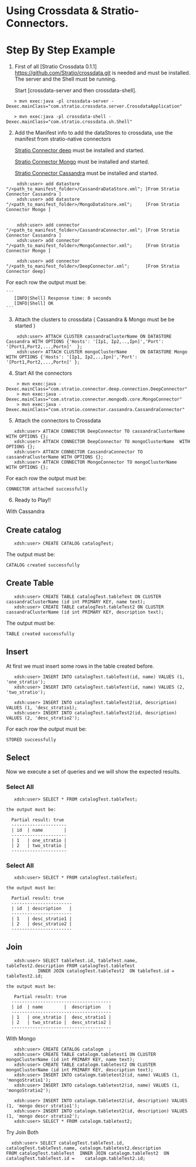 # Using Crossdata & Stratio-Connectors. #
# Step By Step Example #



1. First of all [Stratio Crossdata 0.1.1] https://github.com/Stratio/crossdata.git is needed and must be installed. The server and the Shell must be running.

   Start [crossdata-server and then crossdata-shell].

```
   > mvn exec:java -pl crossdata-server -Dexec.mainClass="com.stratio.crossdata.server.CrossdataApplication"

   > mvn exec:java -pl crossdata-shell -Dexec.mainClass="com.stratio.crossdata.sh.Shell"
```

2. Add the Manifest info to add the dataStores to crossdata, use the manifest from stratio-native connectors

   [Stratio Connector deep](https://github.com/Stratio/stratio-connector-deep) must be installed and started.

   [Stratio Connector Mongo](https://github.com/Stratio/stratio-connector-mongodb) must be installed and started.

   [Stratio Connector Cassandra](https://github.com/Stratio/stratio-connector-cassandra) must be installed and started.

```
    xdsh:user> add datastore "/<path_to_manifest_folder>/CassandraDataStore.xml"; [From Stratio Connector Cassandra ]
    xdsh:user> add datastore "/<path_to_manifest_folder>/MongoDataStore.xml";     [From Stratio Connector Mongo ]


    xdsh:user> add connector "/<path_to_manifest_folder>/CassandraConnector.xml"; [From Stratio Connector Cassandra ]
    xdsh:user> add connector "/<path_to_manifest_folder>/MongoConnector.xml";     [From Stratio Connector Mongo ]

    xdsh:user> add connector "/<path_to_manifest_folder>/DeepConnector.xml";      [From Stratio Connector deep]
```

For each row the output must be:

    ```
       [INFO|Shell] Response time: 0 seconds
       [INFO|Shell] OK
    ```


3. Attach the clusters to crossdata ( Cassandra & Mongo must be be started )

```
    xdsh:user> ATTACH CLUSTER cassandraClusterName ON DATASTORE Cassandra WITH OPTIONS {'Hosts': '[Ip1, Ip2,..,Ipn]','Port': '[Port1,Port2,...,Portn]'  };
    xdsh:user> ATTACH CLUSTER mongoClusterName     ON DATASTORE Mongo     WITH OPTIONS {'Hosts': '[Ip1, Ip2,..,Ipn]','Port': '[Port1,Port2,...,Portn]' };
```

4. Start All the connectors

```
    > mvn exec:java -Dexec.mainClass="com.stratio.connector.deep.connection.DeepConnector"
    > mvn exec:java -Dexec.mainClass="com.stratio.connector.mongodb.core.MongoConnector"
    > mvn exec:java -Dexec.mainClass="com.stratio.connector.cassandra.CassandraConnector"
```

5. Attach the connectors to Crossdata

```
   xdsh:user> ATTACH CONNECTOR DeepConnector TO cassandraClusterName WITH OPTIONS {};
   xdsh:user> ATTACH CONNECTOR DeepConnector TO mongoClusterName  WITH OPTIONS {};
   xdsh:user> ATTACH CONNECTOR CassandraConnector TO cassandraClusterName WITH OPTIONS {};
   xdsh:user> ATTACH CONNECTOR MongoConnector TO mongoClusterName  WITH OPTIONS {};
```
For each row the output must be:
```
CONNECTOR attached successfully
```   

6. Ready to Play!!

With Cassandra

## Create catalog ##
```
   xdsh:user> CREATE CATALOG catalogTest;
```
The output must be:
```
CATALOG created successfully
```   
## Create Table ##
```
   xdsh:user> CREATE TABLE catalogTest.tableTest ON CLUSTER cassandraClusterName (id int PRIMARY KEY, name text);
   xdsh:user> CREATE TABLE catalogTest.tableTest2 ON CLUSTER cassandraClusterName (id int PRIMARY KEY, description text);
```
The output must be:
```
TABLE created successfully
```   
## Insert ##

At first we must insert some rows in the table created before.
```
   xdsh:user> INSERT INTO catalogTest.tableTest(id, name) VALUES (1, 'one_stratio');
   xdsh:user> INSERT INTO catalogTest.tableTest(id, name) VALUES (2, 'two_stratio');
   
   xdsh:user> INSERT INTO catalogTest.tableTest2(id, description) VALUES (1, 'desc_stratio1);
   xdsh:user> INSERT INTO catalogTest.tableTest2(id, description) VALUES (2, 'desc_stratio2');
```
For each row the output must be:

```
STORED successfully
```
## Select ###
Now we execute a set of queries and we will show the expected results.

### Select All ###
```
   xdsh:user> SELECT * FROM catalogTest.tableTest;
  
the output must be:

  Partial result: true
  ---------------------
  | id  | name        | 
  ---------------------
  | 1   | one_stratio | 
  | 2   | two_stratio | 
  ---------------------
```
### Select All ###
```
   xdsh:user> SELECT * FROM catalogTest.tableTest;

the output must be:

  Partial result: true
  -----------------------
  | id  | description   | 
  -----------------------
  | 1   | desc_stratio1 | 
  | 2   | desc_stratio2 | 
  -----------------------  
```  
## Join ###

```
   xdsh:user> SELECT tableTest.id, tableTest.name, tableTest2.description FROM catalogTest.tableTest
            INNER JOIN catalogTest.tableTest2  ON tableTest.id = tableTest2.id;

the output must be:

   Partial result: true
  --------------------------------------
  | id  | name        |  description   | 
  --------------------------------------
  | 1   | one_stratio |  desc_stratio1 | 
  | 2   | two_stratio |  desc_stratio2 | 
  --------------------------------------
```
With Mongo

```
   xdsh:user> CREATE CATALOG catalogm  ;
   xdsh:user> CREATE TABLE catalogm.tabletest1 ON CLUSTER mongoClusterName (id int PRIMARY KEY, name text);
   xdsh:user> CREATE TABLE catalogm.tabletest2 ON CLUSTER mongoClusterName (id int PRIMARY KEY, description text);
   xdsh:user> INSERT INTO catalogm.tabletest2(id, name) VALUES (1, 'mongoStratio1');
   xdsh:user> INSERT INTO catalogm.tabletest2(id, name) VALUES (1, 'mongoStratio2');
   
   xdsh:user> INSERT INTO catalogm.tabletest2(id, description) VALUES (1, 'mongo descr stratio1');
   xdsh:user> INSERT INTO catalogm.tabletest2(id, description) VALUES (1, 'mongo descr stratio2');
   xdsh:user> SELECT * FROM catalogm.tabletest2;
```

Try Join Both

```
  xdsh:user> SELECT catalogTest.tableTest.id, catalogTest.tableTest.name, catalogm.tabletest2.description            FROM catalogTest.tableTest  INNER JOIN catalogm.tableTest2  ON catalogTest.tableTest.id =    catalogm.tableTest2.id;
```